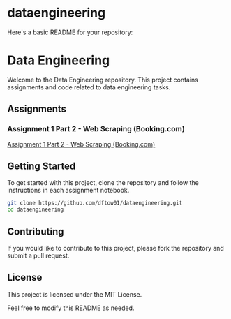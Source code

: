 # dataengineering

Here's a basic README for your repository:

# Data Engineering

Welcome to the Data Engineering repository. This project contains assignments and code related to data engineering tasks.

## Assignments

### Assignment 1 Part 2 - Web Scraping (Booking.com)
[Assignment 1 Part 2 - Web Scraping (Booking.com)](https://github.com/dftow01/dataengineering/blob/main/Assignment_1_Part_2_Web_Srapping_(Booking_com).ipynb)

## Getting Started

To get started with this project, clone the repository and follow the instructions in each assignment notebook.

```bash
git clone https://github.com/dftow01/dataengineering.git
cd dataengineering
```

## Contributing

If you would like to contribute to this project, please fork the repository and submit a pull request.

## License

This project is licensed under the MIT License.

Feel free to modify this README as needed.
